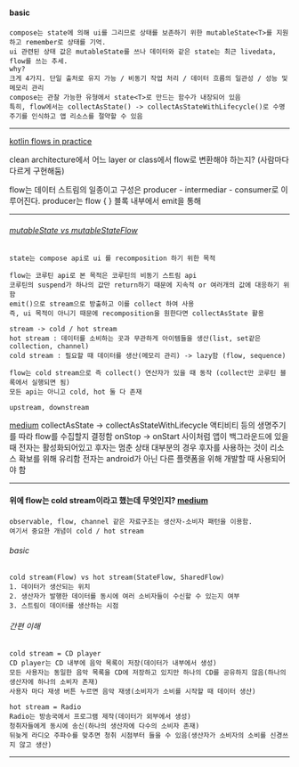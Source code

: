 #### basic
	compose는 state에 의해 ui를 그리므로 상태를 보존하기 위한 mutableState<T>를 지원하고 remember로 상태를 기억.
	ui 관련된 상태 값은 mutableState를 쓰나 데이터와 같은 state는 최근 livedata, flow를 쓰는 추세.
	why?
	크게 4가지. 단일 출처로 유지 가능 / 비동기 작업 처리 / 데이터 흐름의 일관성 / 성능 및 메모리 관리
	compose는 관찰 가능한 유형에서 state<T>로 만드는 함수가 내장되어 있음
	특히, flow에서는 collectAsState() -> collectAsStateWithLifecycle()로 수명주기를 인식하고 앱 리소스를 절약할 수 있음


- - -
[kotlin flows in practice](https://www.youtube.com/watch?v=fSB6_KE95bU&t=75s)

clean architecture에서 어느 layer or class에서 flow로 변환해야 하는지? (사람마다 다르게 구현해둠)

flow는 데이터 스트림의 일종이고 구성은 producer - intermediar - consumer로 이루어진다.
producer는 flow {  } 블록 내부에서 emit을 통해 





- - -


###### [mutableState vs mutableStateFlow](https://stackoverflow.com/questions/70217780/mutablestate-vs-mutablestateflow)
	state는 compose api로 ui 를 recomposition 하기 위한 목적
	
	flow는 코루틴 api로 본 목적은 코루틴의 비동기 스트림 api
	코루틴의 suspend가 하나의 값만 return하기 때문에 지속적 or 여러개의 값에 대응하기 위함
	emit()으로 stream으로 방출하고 이를 collect 하여 사용
	즉, ui 목적이 아니기 때문에 recomposition을 원한다면 collectAsState 활용

	stream -> cold / hot stream
	hot stream : 데이터를 소비하는 곳과 무관하게 아이템들을 생산(list, set같은 collection, channel)
	cold stream : 필요할 때 데이터를 생산(메모리 관리) -> lazy함 (flow, sequence)

	flow는 cold stream으로 즉 collect() 연산자가 있을 때 동작 (collect만 코루틴 블록에서 실행되면 됨)
	모든 api는 아니고 cold, hot 둘 다 존재

	upstream, downstream


[medium](https://medium.com/hongbeomi-dev/jetpack-compose%EC%97%90%EC%84%9C-flow%EB%A5%BC-%EC%95%88%EC%A0%84%ED%95%98%EA%B2%8C-%EC%82%AC%EC%9A%A9%ED%95%98%EA%B8%B0-a394a679909b)
collectAsState -> collectAsStateWithLifecycle 
액티비티 등의 생명주기를 따라 flow를 수집할지 결정함
onStop -> onStart 사이처럼 앱이 백그라운드에 있을 때 전자는 활성화되어있고 후자는 멈춘 상태
대부분의 경우 후자를 사용하는 것이 리소스 확보를 위해 유리함
전자는 android가 아닌 다른 플랫폼을 위해 개발할 때 사용되어야 함





- - -
#### 위에 flow는 cold stream이라고 했는데 무엇인지? [medium](https://medium.com/@apfhdznzl/flow%EC%99%80-channel-cold-stream%EA%B3%BC-hot-stream-c42c64cf4996)
	observable, flow, channel 같은 자료구조는 생산자-소비자 패턴을 이용함.
	여기서 중요한 개념이 cold / hot stream

###### basic
	cold stream(Flow) vs hot stream(StateFlow, SharedFlow)
	1. 데이터가 생산되는 위치
	2. 생산자가 발행한 데이터를 동시에 여러 소비자들이 수신할 수 있는지 여부
	3. 스트림이 데이터를 생산하는 시점

###### 간편 이해
	cold stream = CD player
	CD player는 CD 내부에 음악 목록이 저장(데이터가 내부에서 생성)
	모든 사용자는 동일한 음악 목록을 CD에 저장하고 있지만 하나의 CD를 공유하지 않음(하나의 생산자에 하나의 소비자 존재)
	사용자 마다 재생 버튼 누르면 음악 재생(소비자가 소비를 시작할 때 데이터 생산)
	
	hot stream = Radio
	Radio는 방송국에서 프로그램 제작(데이터가 외부에서 생성)
	청취자들에게 동시에 송신(하나의 생산자에 다수의 소비자 존재)
	뒤늦게 라디오 주파수를 맞추면 청취 시점부터 들을 수 있음(생산자가 소비자의 소비를 신경쓰지 않고 생산)


- - -
